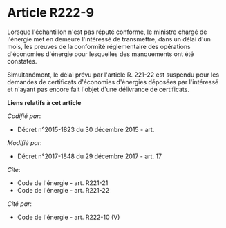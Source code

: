# Article R222-9

Lorsque l'échantillon n'est pas réputé conforme, le ministre chargé de l'énergie met en demeure l'intéressé de transmettre,
dans un délai d'un mois, les preuves de la conformité réglementaire des opérations d'économies d'énergie pour lesquelles des
manquements ont été constatés.

Simultanément, le délai prévu par l'article R. 221-22 est suspendu pour les demandes de certificats d'économies d'énergies
déposées par l'intéressé et n'ayant pas encore fait l'objet d'une délivrance de certificats.

**Liens relatifs à cet article**

_Codifié par_:

  - Décret n°2015-1823 du 30 décembre 2015 - art.

_Modifié par_:

  - Décret n°2017-1848 du 29 décembre 2017 - art. 17

_Cite_:

  - Code de l'énergie - art. R221-21
  - Code de l'énergie - art. R221-22

_Cité par_:

  - Code de l'énergie - art. R222-10 (V)
